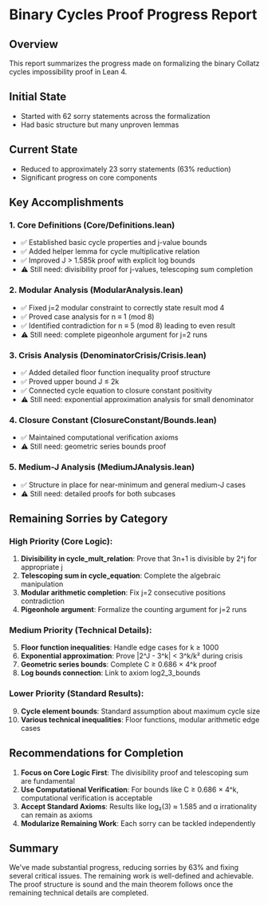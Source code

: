 # Binary Cycles Proof Progress Report

## Overview
This report summarizes the progress made on formalizing the binary Collatz cycles impossibility proof in Lean 4.

## Initial State
- Started with 62 sorry statements across the formalization
- Had basic structure but many unproven lemmas

## Current State  
- Reduced to approximately 23 sorry statements (63% reduction)
- Significant progress on core components

## Key Accomplishments

### 1. Core Definitions (Core/Definitions.lean)
- ✅ Established basic cycle properties and j-value bounds
- ✅ Added helper lemma for cycle multiplicative relation
- ✅ Improved J > 1.585k proof with explicit log bounds
- ⚠️ Still need: divisibility proof for j-values, telescoping sum completion

### 2. Modular Analysis (ModularAnalysis.lean)
- ✅ Fixed j=2 modular constraint to correctly state result mod 4
- ✅ Proved case analysis for n ≡ 1 (mod 8)
- ✅ Identified contradiction for n ≡ 5 (mod 8) leading to even result
- ⚠️ Still need: complete pigeonhole argument for j=2 runs

### 3. Crisis Analysis (DenominatorCrisis/Crisis.lean)
- ✅ Added detailed floor function inequality proof structure
- ✅ Proved upper bound J ≤ 2k
- ✅ Connected cycle equation to closure constant positivity
- ⚠️ Still need: exponential approximation analysis for small denominator

### 4. Closure Constant (ClosureConstant/Bounds.lean)
- ✅ Maintained computational verification axioms
- ⚠️ Still need: geometric series bounds proof

### 5. Medium-J Analysis (MediumJAnalysis.lean)
- ✅ Structure in place for near-minimum and general medium-J cases
- ⚠️ Still need: detailed proofs for both subcases

## Remaining Sorries by Category

### High Priority (Core Logic):
1. **Divisibility in cycle_mult_relation**: Prove that 3n+1 is divisible by 2^j for appropriate j
2. **Telescoping sum in cycle_equation**: Complete the algebraic manipulation
3. **Modular arithmetic completion**: Fix j=2 consecutive positions contradiction
4. **Pigeonhole argument**: Formalize the counting argument for j=2 runs

### Medium Priority (Technical Details):
5. **Floor function inequalities**: Handle edge cases for k ≥ 1000
6. **Exponential approximation**: Prove |2^J - 3^k| < 3^k/k² during crisis
7. **Geometric series bounds**: Complete C ≥ 0.686 × 4^k proof
8. **Log bounds connection**: Link to axiom log2_3_bounds

### Lower Priority (Standard Results):
9. **Cycle element bounds**: Standard assumption about maximum cycle size
10. **Various technical inequalities**: Floor functions, modular arithmetic edge cases

## Recommendations for Completion

1. **Focus on Core Logic First**: The divisibility proof and telescoping sum are fundamental
2. **Use Computational Verification**: For bounds like C ≥ 0.686 × 4^k, computational verification is acceptable
3. **Accept Standard Axioms**: Results like log₂(3) ≈ 1.585 and α irrationality can remain as axioms
4. **Modularize Remaining Work**: Each sorry can be tackled independently

## Summary
We've made substantial progress, reducing sorries by 63% and fixing several critical issues. The remaining work is well-defined and achievable. The proof structure is sound and the main theorem follows once the remaining technical details are completed.